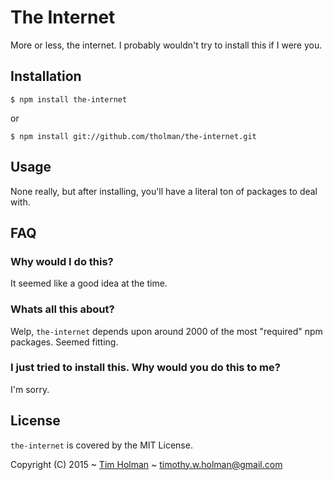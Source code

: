 # The Internet

More or less, the internet. I probably wouldn't try to install this if I were you.

## Installation

    $ npm install the-internet
    
or
    
    $ npm install git://github.com/tholman/the-internet.git

## Usage
None really, but after installing, you'll have a literal ton of packages to deal with.

## FAQ

### Why would I do this?
It seemed like a good idea at the time.

### Whats all this about?
Welp, `the-internet` depends upon around 2000 of the most "required" npm packages. Seemed fitting.

### I just tried to install this. Why would you do this to me?
I'm sorry.

## License

`the-internet` is covered by the MIT License.

Copyright (C) 2015 ~ [Tim Holman](http://tholman.com) ~ timothy.w.holman@gmail.com
